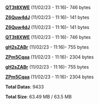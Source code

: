 [**QT3t8XWE**](/data/QT3t8XWE.txt) (11/02/23 - 11:16)- 746 bytes

[**Z6Quw4dJ**](/data/Z6Quw4dJ.txt) (11/02/23 - 11:16)- 141 bytes

[**Z6Quw4dJ**](/data/Z6Quw4dJ.txt) (11/02/23 - 11:16)- 141 bytes

[**QT3t8XWE**](/data/QT3t8XWE.txt) (11/02/23 - 11:16)- 746 bytes

[**gH2sZABr**](/data/gH2sZABr.txt) (11/02/23 - 11:16)- 755 bytes

[**ZPm5Cqaa**](/data/ZPm5Cqaa.txt) (11/02/23 - 11:16)- 2304 bytes

[**gH2sZABr**](/data/gH2sZABr.txt) (11/02/23 - 11:16)- 755 bytes

[**ZPm5Cqaa**](/data/ZPm5Cqaa.txt) (11/02/23 - 11:16)- 2304 bytes

**Total Datas**: 9433

**Total Size**: 63.49 MB / 63.5 MB